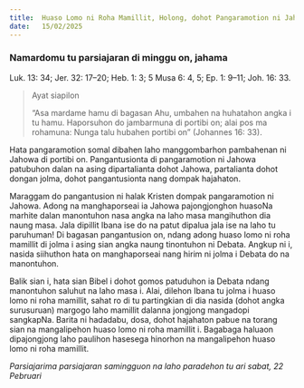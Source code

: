 ```yaml
---
title:  Huaso Lomo ni Roha Mamillit, Holong, dohot Pangaramotion ni Jahowa
date:   15/02/2025
---
```


### Namardomu tu parsiajaran di minggu on, jahama

Luk. 13: 34; Jer. 32: 17–20; Heb. 1: 3; 5 Musa 6: 4, 5; Ep. 1: 9–11; Joh. 16: 33.

> <p>Ayat siapilon</p>
> “Asa mardame hamu di bagasan Ahu, umbahen na huhatahon angka i tu hamu. Haporsuhon do jambarmuna di portibi on; alai pos ma rohamuna: Nunga talu hubahen portibi on” (Johannes 16: 33).

Hata pangaramotion somal dibahen laho manggombarhon pambahenan ni Jahowa di portibi on. Pangantusionta di pangaramotion ni Jahowa patubuhon dalan na asing dipartalianta dohot Jahowa, partalianta dohot dongan jolma, dohot pangantusionta nang dompak hajahaton.

Maraggam do pangantusion ni halak Kristen dompak pangaramotion ni Jahowa. Adong na manghaporseai ia Jahowa pajongjonghon huasoNa marhite dalan manontuhon nasa angka na laho masa mangihuthon dia naung masa. Jala dipillit Ibana ise do na patut dipalua jala ise na laho tu paruhuman! Di bagasan pangantusion on, ndang adong huaso lomo ni roha mamillit di jolma i asing sian angka naung tinontuhon ni Debata. Angkup ni i, nasida siihuthon hata on manghaporseai nang hirim ni jolma i Debata do na manontuhon.

Balik sian i, hata sian Bibel i dohot gomos patuduhon ia Debata ndang manontuhon saluhut na laho masa i. Alai, dilehon Ibana tu jolma i huaso lomo ni roha mamillit, sahat ro di tu partingkian di dia nasida (dohot angka surusuruan) margogo laho mamillit dalanna jongjong mangadopi sangkapNa. Barita ni hadadabu, dosa, dohot hajahaton pabue na torang sian na mangalipehon huaso lomo ni roha mamillit i. Bagabaga haluaon dipajongjong laho paulihon hasesega hinorhon na mangalipehon huaso lomo ni roha mamillit.

_Parsiajarima parsiajaran samingguon na laho paradehon tu ari sabat, 22 Pebruari_